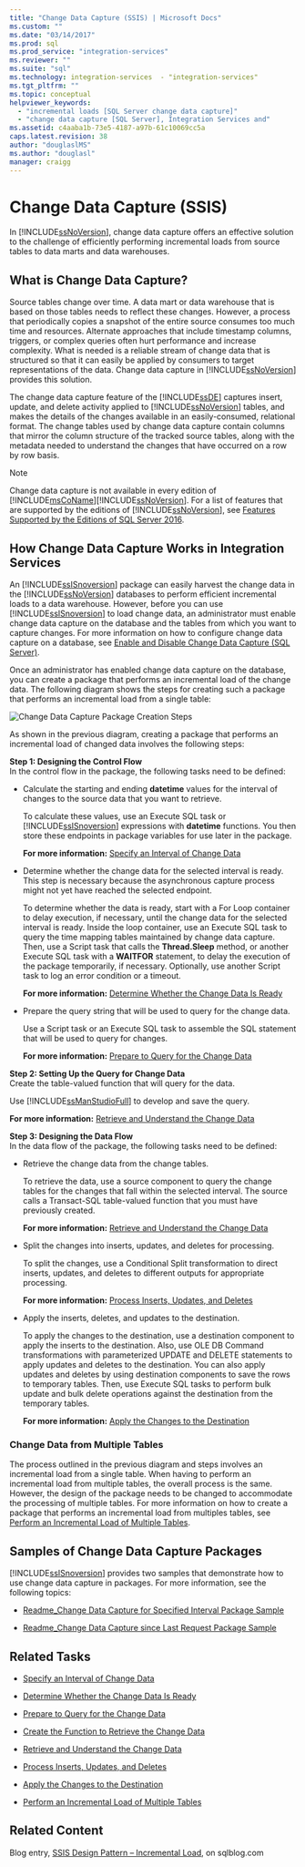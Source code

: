 ```yaml
---
title: "Change Data Capture (SSIS) | Microsoft Docs"
ms.custom: ""
ms.date: "03/14/2017"
ms.prod: sql
ms.prod_service: "integration-services"
ms.reviewer: ""
ms.suite: "sql"
ms.technology: integration-services  - "integration-services"
ms.tgt_pltfrm: ""
ms.topic: conceptual
helpviewer_keywords: 
  - "incremental loads [SQL Server change data capture]"
  - "change data capture [SQL Server], Integration Services and"
ms.assetid: c4aaba1b-73e5-4187-a97b-61c10069cc5a
caps.latest.revision: 38
author: "douglaslMS"
ms.author: "douglasl"
manager: craigg
---
```

# Change Data Capture (SSIS)
  In [!INCLUDE[ssNoVersion](../../includes/ssnoversion-md.md)], change data capture offers an effective solution to the challenge of efficiently performing incremental loads from source tables to data marts and data warehouses.  
  
## What is Change Data Capture?  
 Source tables change over time. A data mart or data warehouse that is based on those tables needs to reflect these changes. However, a process that periodically copies a snapshot of the entire source consumes too much time and resources. Alternate approaches that include timestamp columns, triggers, or complex queries often hurt performance and increase complexity. What is needed is a reliable stream of change data that is structured so that it can easily be applied by consumers to target representations of the data. Change data capture in [!INCLUDE[ssNoVersion](../../includes/ssnoversion-md.md)] provides this solution.  
  
 The change data capture feature of the [!INCLUDE[ssDE](../../includes/ssde-md.md)] captures insert, update, and delete activity applied to [!INCLUDE[ssNoVersion](../../includes/ssnoversion-md.md)] tables, and makes the details of the changes available in an easily-consumed, relational format. The change tables used by change data capture contain columns that mirror the column structure of the tracked source tables, along with the metadata needed to understand the changes that have occurred on a row by row basis.  
  
> [!NOTE]  
>  Change data capture is not available in every edition of [!INCLUDE[msCoName](../../includes/msconame-md.md)][!INCLUDE[ssNoVersion](../../includes/ssnoversion-md.md)]. For a list of features that are supported by the editions of [!INCLUDE[ssNoVersion](../../includes/ssnoversion-md.md)], see [Features Supported by the Editions of SQL Server 2016](~/sql-server/editions-and-supported-features-for-sql-server-2016.md).  
  
## How Change Data Capture Works in Integration Services  
 An [!INCLUDE[ssISnoversion](../../includes/ssisnoversion-md.md)] package can easily harvest the change data in the [!INCLUDE[ssNoVersion](../../includes/ssnoversion-md.md)] databases to perform efficient incremental loads to a data warehouse. However, before you can use [!INCLUDE[ssISnoversion](../../includes/ssisnoversion-md.md)] to load change data, an administrator must enable change data capture on the database and the tables from which you want to capture changes. For more information on how to configure change data capture on a database, see [Enable and Disable Change Data Capture &#40;SQL Server&#41;](../../relational-databases/track-changes/enable-and-disable-change-data-capture-sql-server.md).  
  
 Once an administrator has enabled change data capture on the database, you can create a package that performs an incremental load of the change data. The following diagram shows the steps for creating such a package that performs an incremental load from a single table:  
  
 ![Change Data Capture Package Creation Steps](../../integration-services/change-data-capture/media/cdc-package-creation.gif "Change Data Capture Package Creation Steps")  
  
 As shown in the previous diagram, creating a package that performs an incremental load of changed data involves the following steps:  
  
 **Step 1: Designing the Control Flow**  
 In the control flow in the package, the following tasks need to be defined:  
  
-   Calculate the starting and ending **datetime** values for the interval of changes to the source data that you want to retrieve.  
  
     To calculate these values, use an Execute SQL task or [!INCLUDE[ssISnoversion](../../includes/ssisnoversion-md.md)] expressions with **datetime** functions. You then store these endpoints in package variables for use later in the package.  
  
     **For more information:** [Specify an Interval of Change Data](../../integration-services/change-data-capture/specify-an-interval-of-change-data.md)  
  
-   Determine whether the change data for the selected interval is ready. This step is necessary because the asynchronous capture process might not yet have reached the selected endpoint.  
  
     To determine whether the data is ready, start with a For Loop container to delay execution, if necessary, until the change data for the selected interval is ready. Inside the loop container, use an Execute SQL task to query the time mapping tables maintained by change data capture. Then, use a Script task that calls the **Thread.Sleep** method, or another Execute SQL task with a **WAITFOR** statement, to delay the execution of the package temporarily, if necessary. Optionally, use another Script task to log an error condition or a timeout.  
  
     **For more information:** [Determine Whether the Change Data Is Ready](../../integration-services/change-data-capture/determine-whether-the-change-data-is-ready.md)  
  
-   Prepare the query string that will be used to query for the change data.  
  
     Use a Script task or an Execute SQL task to assemble the SQL statement that will be used to query for changes.  
  
     **For more information:** [Prepare to Query for the Change Data](../../integration-services/change-data-capture/prepare-to-query-for-the-change-data.md)  
  
 **Step 2: Setting Up the Query for Change Data**  
 Create the table-valued function that will query for the data.  
  
 Use [!INCLUDE[ssManStudioFull](../../includes/ssmanstudiofull-md.md)] to develop and save the query.  
  
 **For more information:** [Retrieve and Understand the Change Data](../../integration-services/change-data-capture/retrieve-and-understand-the-change-data.md)  
  
 **Step 3: Designing the Data Flow**  
 In the data flow of the package, the following tasks need to be defined:  
  
-   Retrieve the change data from the change tables.  
  
     To retrieve the data, use a source component to query the change tables for the changes that fall within the selected interval. The source calls a Transact-SQL table-valued function that you must have previously created.  
  
     **For more information:** [Retrieve and Understand the Change Data](../../integration-services/change-data-capture/retrieve-and-understand-the-change-data.md)  
  
-   Split the changes into inserts, updates, and deletes for processing.  
  
     To split the changes, use a Conditional Split transformation to direct inserts, updates, and deletes to different outputs for appropriate processing.  
  
     **For more information:** [Process Inserts, Updates, and Deletes](../../integration-services/change-data-capture/process-inserts-updates-and-deletes.md)  
  
-   Apply the inserts, deletes, and updates to the destination.  
  
     To apply the changes to the destination, use a destination component to apply the inserts to the destination. Also, use OLE DB Command transformations with parameterized UPDATE and DELETE statements to apply updates and deletes to the destination. You can also apply updates and deletes by using destination components to save the rows to temporary tables. Then, use Execute SQL tasks to perform bulk update and bulk delete operations against the destination from the temporary tables.  
  
     **For more information:** [Apply the Changes to the Destination](../../integration-services/change-data-capture/apply-the-changes-to-the-destination.md)  
  
### Change Data from Multiple Tables  
 The process outlined in the previous diagram and steps involves an incremental load from a single table. When having to perform an incremental load from multiple tables, the overall process is the same. However, the design of the package needs to be changed to accommodate the processing of multiple tables. For more information on how to create a package that performs an incremental load from multiples tables, see [Perform an Incremental Load of Multiple Tables](../../integration-services/change-data-capture/perform-an-incremental-load-of-multiple-tables.md).  
  
## Samples of Change Data Capture Packages  
 [!INCLUDE[ssISnoversion](../../includes/ssisnoversion-md.md)] provides two samples that demonstrate how to use change data capture in packages. For more information, see the following topics:  
  
-   [Readme_Change Data Capture for Specified Interval Package Sample](http://go.microsoft.com/fwlink/?LinkId=133507)  
  
-   [Readme_Change Data Capture since Last Request Package Sample](http://go.microsoft.com/fwlink/?LinkId=133508)  
  
## Related Tasks  
  
-   [Specify an Interval of Change Data](../../integration-services/change-data-capture/specify-an-interval-of-change-data.md)  
  
-   [Determine Whether the Change Data Is Ready](../../integration-services/change-data-capture/determine-whether-the-change-data-is-ready.md)  
  
-   [Prepare to Query for the Change Data](../../integration-services/change-data-capture/prepare-to-query-for-the-change-data.md)  
  
-   [Create the Function to Retrieve the Change Data](../../integration-services/change-data-capture/create-the-function-to-retrieve-the-change-data.md)  
  
-   [Retrieve and Understand the Change Data](../../integration-services/change-data-capture/retrieve-and-understand-the-change-data.md)  
  
-   [Process Inserts, Updates, and Deletes](../../integration-services/change-data-capture/process-inserts-updates-and-deletes.md)  
  
-   [Apply the Changes to the Destination](../../integration-services/change-data-capture/apply-the-changes-to-the-destination.md)  
  
-   [Perform an Incremental Load of Multiple Tables](../../integration-services/change-data-capture/perform-an-incremental-load-of-multiple-tables.md)  
  
## Related Content  
 Blog entry, [SSIS Design Pattern – Incremental Load](http://go.microsoft.com/fwlink/?LinkId=217679), on sqlblog.com  
  
  
